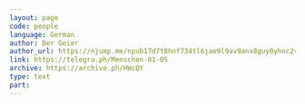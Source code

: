 ```yaml
---
layout: page
code: people
language: German
author: Der Geier
author_url: https://njump.me/npub17d7t8hnf734tl6jae9l9av9anx8guy0yhnc2vd9w22vgcvrazs8qjtsnpu
link: https://telegra.ph/Menschen-01-05
archive: https://archive.ph/HWcQY
type: text
part: 
---
```


